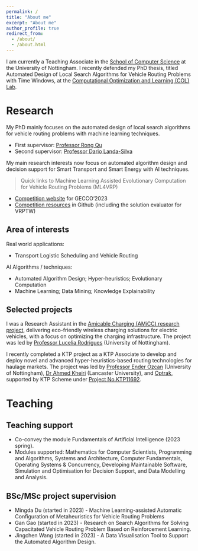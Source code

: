 ```yaml
---
permalink: /
title: "About me"
excerpt: "About me"
author_profile: true
redirect_from: 
  - /about/
  - /about.html
---
```


I am currently a Teaching Associate in the [School of Computer Science](https://www.nottingham.ac.uk/computerscience/) at the University of Nottingham. I recently defended my PhD thesis, titled Automated Design of Local Search Algorithms for Vehicle Routing Problems with Time Windows, at the [Computational Optimization and Learning (COL) Lab](https://www.nottingham.ac.uk/research/groups/col/).

Research
======

My PhD mainly focuses on the automated design of local search algorithms for vehicle routing problems with machine learning techniques. 
- First supervisor: [Professor Rong Qu](http://www.cs.nott.ac.uk/~rxq)
- Second supervisor: [Professor Dario Landa-Silva](http://www.cs.nott.ac.uk/~pszjds)

My main research interests now focus on automated algorithm design and decision support for Smart Transport and Smart Energy with AI techniques.

> Quick links to Machine Learning Assisted Evolutionary Computation for Vehicle Routing Problems (ML4VRP)
- [Competition website](https://sites.google.com/view/ml4vrp?pli=1) for GECCO’2023
- [Competition resources](https://github.com/ML4VRP2023/ML4VRP2023) in Github (including the solution evaluator for VRPTW)

Area of interests
----

Real world applications: 
- Transport Logistic Scheduling and Vehicle Routing
  
AI Algorithms / techniques: 
- Automated Algorithm Design; Hyper-heuristics; Evolutionary Computation
- Machine Learning; Data Mining; Knowledge Explainability

Selected projects
----

I was a Research Assistant in the [Amicable Charging (AMiCC) research project](https://www.projectamicc.com/), delivering eco-friendly wireless charging solutions for electric vehicles, with a focus on optimizing the charging infrastructure. The project was led by [Professor Lucelia Rodrigues](https://www.nottingham.ac.uk/engineering/departments/abe/people/lucelia.rodrigues) (University of Nottingham).

I recently completed a KTP project as a KTP Associate to develop and deploy novel and advanced hyper-heuristics-based routing technologies for haulage markets. The project was led by [Professor Ender Ozcan](http://www.cs.nott.ac.uk/~pszeo/index.html) (University of Nottingham), [Dr Ahmed Kheiri](https://www.lancaster.ac.uk/lums/people/ahmed-kheiri) (Lancaster University), and [Optrak](https://optrak.com/), supported by KTP Scheme under [Project No.KTP11692](https://info.ktponline.org.uk/action/details/partnership.aspx?id=11692).


Teaching
======

Teaching support
----
- Co-convey the module Fundamentals of Artificial Intelligence (2023 spring).
- Modules supported: Mathematics for Computer Scientists, Programming and Algorithms, Systems and Architecture, Computer Fundamentals, Operating Systems & Concurrency, Developing Maintainable Software, Simulation and Optimisation for Decision Support, and Data Modelling and Analysis.

BSc/MSc project supervision
----
- Mingda Du (started in 2023) - Machine Learning-assisted Automatic Configuration of Metaheuristics for Vehicle Routing Problems
- Gan Gao (started in 2023) - Research on Search Algorithms for Solving Capacitated Vehicle Routing Problem Based on Reinforcement Learning.
- Jingchen Wang (started in 2023) - A Data Visualisation Tool to Support the Automated Algorithm Design.
